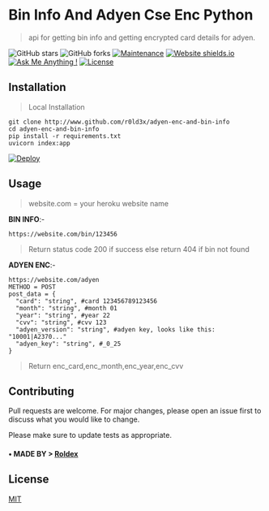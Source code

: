 # Bin Info And Adyen Cse Enc Python

> api for getting bin info and getting encrypted card details for adyen.

![GitHub stars](https://img.shields.io/github/stars/r0ld3x/adyen-enc-and-bin-info)
![GitHub forks](https://img.shields.io/github/forks/r0ld3x/adyen-enc-and-bin-info)
[![Maintenance](https://img.shields.io/badge/maintained-yes-green.svg)](https://github.com/r0ld3x/adyen-enc-and-bin-info/commits/master)
[![Website shields.io](https://img.shields.io/badge/website-up-yellow)](http://varadbhogayata.github.io/)
[![Ask Me Anything !](https://img.shields.io/badge/ask%20me-Telegram-blue.svg)](https://www.linkedin.com/in/varadbhogayata/)
[![License](http://img.shields.io/:license-MIT-blue.svg?style=flat-square)](http://badges.mit-license.org)

## Installation
> Local Installation
```
git clone http://www.github.com/r0ld3x/adyen-enc-and-bin-info
cd adyen-enc-and-bin-info
pip install -r requirements.txt
uvicorn index:app
```

[![Deploy](https://www.herokucdn.com/deploy/button.svg)](https://heroku.com/deploy?template=https://github.com/r0ld3x/adyen-enc-and-bin-info.git)


## Usage
> website.com = your heroku website name

**BIN INFO**:-
```curl
https://website.com/bin/123456
```
> Return status code 200 if success else return 404 if bin not found

**ADYEN ENC**:-
```curl
https://website.com/adyen
METHOD = POST
post_data = {
  "card": "string", #card 123456789123456
  "month": "string", #month 01
  "year": "string", #year 22
  "cvv": "string", #cvv 123
  "adyen_version": "string", #adyen key, looks like this: "10001|A2370..."
  "adyen_key": "string", #_0_25
}
```
> Return enc_card,enc_month,enc_year,enc_cvv

## Contributing
Pull requests are welcome. For major changes, please open an issue first to discuss what you would like to change.

Please make sure to update tests as appropriate.

#### • MADE BY > [Roldex](https://github.com/r0ld3x)

## License
[MIT](https://choosealicense.com/licenses/mit/)
